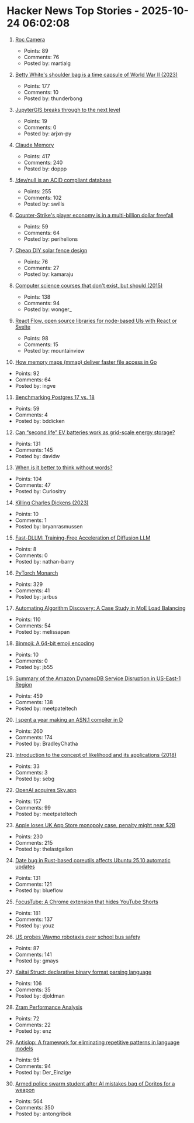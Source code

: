 # Hacker News Top Stories - 2025-10-24 06:02:08

1. [Roc Camera](https://roc.camera/)
   - Points: 89
   - Comments: 76
   - Posted by: martialg

2. [Betty White's shoulder bag is a time capsule of World War II (2023)](https://americanhistory.si.edu/explore/stories/betty-white-world-war-ii)
   - Points: 177
   - Comments: 10
   - Posted by: thunderbong

3. [JupyterGIS breaks through to the next level](https://eo4society.esa.int/2025/10/16/jupytergis-breaks-through-to-the-next-level/)
   - Points: 19
   - Comments: 0
   - Posted by: arjxn-py

4. [Claude Memory](https://www.anthropic.com/news/memory)
   - Points: 417
   - Comments: 240
   - Posted by: doppp

5. [/dev/null is an ACID compliant database](https://jyu.dev/blog/why-dev-null-is-an-acid-compliant-database/)
   - Points: 255
   - Comments: 102
   - Posted by: swills

6. [Counter-Strike's player economy is in a multi-billion dollar freefall](https://www.polygon.com/counter-strike-cs-player-economy-multi-billion-dollar-freefall/)
   - Points: 59
   - Comments: 64
   - Posted by: perihelions

7. [Cheap DIY solar fence design](https://joeyh.name/blog/entry/cheap_DIY_solar_fence_design/)
   - Points: 76
   - Comments: 27
   - Posted by: kamaraju

8. [Computer science courses that don't exist, but should (2015)](https://prog21.dadgum.com/210.html)
   - Points: 138
   - Comments: 94
   - Posted by: wonger_

9. [React Flow, open source libraries for node-based UIs with React or Svelte](https://github.com/xyflow/xyflow)
   - Points: 98
   - Comments: 15
   - Posted by: mountainview

10. [How memory maps (mmap) deliver faster file access in Go](https://info.varnish-software.com/blog/how-memory-maps-mmap-deliver-25x-faster-file-access-in-go)
   - Points: 92
   - Comments: 64
   - Posted by: ingve

11. [Benchmarking Postgres 17 vs. 18](https://planetscale.com/blog/benchmarking-postgres-17-vs-18)
   - Points: 59
   - Comments: 4
   - Posted by: bddicken

12. [Can “second life” EV batteries work as grid-scale energy storage?](https://www.volts.wtf/p/can-second-life-ev-batteries-work)
   - Points: 131
   - Comments: 145
   - Posted by: davidw

13. [When is it better to think without words?](https://www.henrikkarlsson.xyz/p/wordless-thought)
   - Points: 104
   - Comments: 47
   - Posted by: Curiositry

14. [Killing Charles Dickens (2023)](https://www.newyorker.com/magazine/2023/07/10/on-killing-charles-dickens)
   - Points: 10
   - Comments: 1
   - Posted by: bryanrasmussen

15. [Fast-DLLM: Training-Free Acceleration of Diffusion LLM](https://arxiv.org/abs/2505.22618)
   - Points: 8
   - Comments: 0
   - Posted by: nathan-barry

16. [PyTorch Monarch](https://pytorch.org/blog/introducing-pytorch-monarch/)
   - Points: 329
   - Comments: 41
   - Posted by: jarbus

17. [Automating Algorithm Discovery: A Case Study in MoE Load Balancing](https://adrs-ucb.notion.site/moe-load-balancing)
   - Points: 110
   - Comments: 54
   - Posted by: melissapan

18. [Binmoji: A 64-bit emoji encoding](https://github.com/jb55/binmoji)
   - Points: 10
   - Comments: 0
   - Posted by: jb55

19. [Summary of the Amazon DynamoDB Service Disruption in US-East-1 Region](https://aws.amazon.com/message/101925/)
   - Points: 459
   - Comments: 138
   - Posted by: meetpateltech

20. [I spent a year making an ASN.1 compiler in D](https://bradley.chatha.dev/blog/dlang-propaganda/asn1-compiler-in-d/)
   - Points: 260
   - Comments: 174
   - Posted by: BradleyChatha

21. [Introduction to the concept of likelihood and its applications (2018)](https://journals.sagepub.com/doi/10.1177/2515245917744314)
   - Points: 33
   - Comments: 3
   - Posted by: sebg

22. [OpenAI acquires Sky.app](https://openai.com/index/openai-acquires-software-applications-incorporated)
   - Points: 157
   - Comments: 99
   - Posted by: meetpateltech

23. [Apple loses UK App Store monopoly case, penalty might near $2B](https://9to5mac.com/2025/10/23/apple-loses-uk-app-store-monopoly-case-penalty-might-near-2-billion/)
   - Points: 230
   - Comments: 215
   - Posted by: thelastgallon

24. [Date bug in Rust-based coreutils affects Ubuntu 25.10 automatic updates](https://lwn.net/Articles/1043103/)
   - Points: 131
   - Comments: 121
   - Posted by: blueflow

25. [FocusTube: A Chrome extension that hides YouTube Shorts](https://github.com/CaptainYouz/FocusTube)
   - Points: 181
   - Comments: 137
   - Posted by: youz

26. [US probes Waymo robotaxis over school bus safety](https://www.yahoo.com/news/articles/us-investigates-waymo-robotaxis-over-102015308.html)
   - Points: 87
   - Comments: 141
   - Posted by: gmays

27. [Kaitai Struct: declarative binary format parsing language](https://kaitai.io/)
   - Points: 106
   - Comments: 35
   - Posted by: djoldman

28. [Zram Performance Analysis](https://notes.xeome.dev/notes/Zram)
   - Points: 72
   - Comments: 22
   - Posted by: enz

29. [Antislop: A framework for eliminating repetitive patterns in language models](https://arxiv.org/abs/2510.15061)
   - Points: 95
   - Comments: 94
   - Posted by: Der_Einzige

30. [Armed police swarm student after AI mistakes bag of Doritos for a weapon](https://www.dexerto.com/entertainment/armed-police-swarm-student-after-ai-mistakes-bag-of-doritos-for-a-weapon-3273512/)
   - Points: 564
   - Comments: 350
   - Posted by: antongribok

